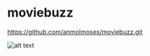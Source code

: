 # moviebuzz
https://github.com/anmolmoses/moviebuzz.git

![alt text](https://github.com/anmolmoses/moviebuzz/10.PNG)
